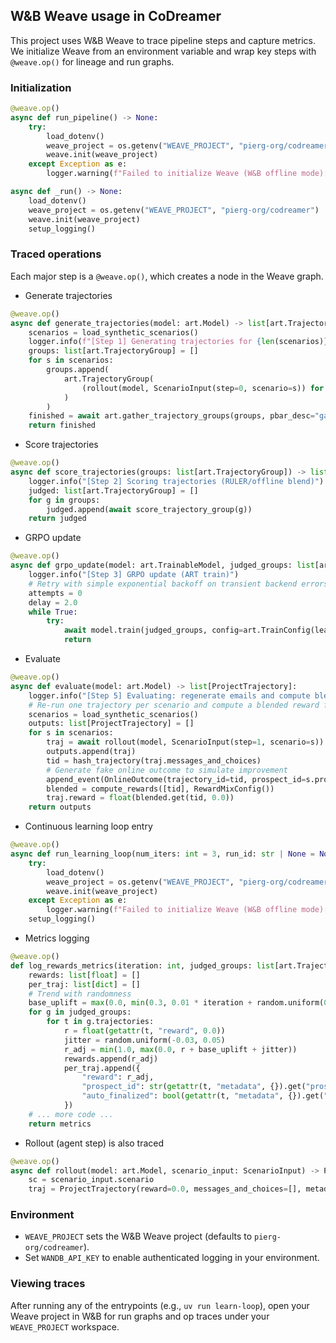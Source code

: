 ## W&B Weave usage in CoDreamer

This project uses W&B Weave to trace pipeline steps and capture metrics. We initialize Weave from an environment variable and wrap key steps with `@weave.op()` for lineage and run graphs.

### Initialization

```126:134:codreamer/scripts/pipeline.py
@weave.op()
async def run_pipeline() -> None:
    try:
        load_dotenv()
        weave_project = os.getenv("WEAVE_PROJECT", "pierg-org/codreamer")
        weave.init(weave_project)
    except Exception as e:
        logger.warning(f"Failed to initialize Weave (W&B offline mode): {e}")
```

```21:26:codreamer/scripts/train.py
async def _run() -> None:
    load_dotenv()
    weave_project = os.getenv("WEAVE_PROJECT", "pierg-org/codreamer")
    weave.init(weave_project)
    setup_logging()
```

### Traced operations

Each major step is a `@weave.op()`, which creates a node in the Weave graph.

- Generate trajectories
```39:51:codreamer/scripts/pipeline.py
@weave.op()
async def generate_trajectories(model: art.Model) -> list[art.TrajectoryGroup]:
    scenarios = load_synthetic_scenarios()
    logger.info(f"[Step 1] Generating trajectories for {len(scenarios)} prospects")
    groups: list[art.TrajectoryGroup] = []
    for s in scenarios:
        groups.append(
            art.TrajectoryGroup(
                (rollout(model, ScenarioInput(step=0, scenario=s)) for _ in range(ROLLOUTS_PER_GROUP))
            )
        )
    finished = await art.gather_trajectory_groups(groups, pbar_desc="gather", max_exceptions=ROLLOUTS_PER_GROUP * len(scenarios))
    return finished
```

- Score trajectories
```54:60:codreamer/scripts/pipeline.py
@weave.op()
async def score_trajectories(groups: list[art.TrajectoryGroup]) -> list[art.TrajectoryGroup]:
    logger.info("[Step 2] Scoring trajectories (RULER/offline blend)")
    judged: list[art.TrajectoryGroup] = []
    for g in groups:
        judged.append(await score_trajectory_group(g))
    return judged
```

- GRPO update
```63:72:codreamer/scripts/pipeline.py
@weave.op()
async def grpo_update(model: art.TrainableModel, judged_groups: list[art.TrajectoryGroup]) -> None:
    logger.info("[Step 3] GRPO update (ART train)")
    # Retry with simple exponential backoff on transient backend errors
    attempts = 0
    delay = 2.0
    while True:
        try:
            await model.train(judged_groups, config=art.TrainConfig(learning_rate=LEARNING_RATE))
            return
```

- Evaluate
```109:123:codreamer/scripts/pipeline.py
@weave.op()
async def evaluate(model: art.Model) -> list[ProjectTrajectory]:
    logger.info("[Step 5] Evaluating: regenerate emails and compute blended feedback rewards")
    # Re-run one trajectory per scenario and compute a blended reward from feedback logs
    scenarios = load_synthetic_scenarios()
    outputs: list[ProjectTrajectory] = []
    for s in scenarios:
        traj = await rollout(model, ScenarioInput(step=1, scenario=s))
        outputs.append(traj)
        tid = hash_trajectory(traj.messages_and_choices)
        # Generate fake online outcome to simulate improvement
        append_event(OnlineOutcome(trajectory_id=tid, prospect_id=s.prospect.prospect_id, step=1, ts=datetime.utcnow(), opened=True, replied=True))
        blended = compute_rewards([tid], RewardMixConfig())
        traj.reward = float(blended.get(tid, 0.0))
    return outputs
```

- Continuous learning loop entry
```448:456:codreamer/scripts/pipeline.py
@weave.op()
async def run_learning_loop(num_iters: int = 3, run_id: str | None = None, depth: int | None = None) -> None:
    try:
        load_dotenv()
        weave_project = os.getenv("WEAVE_PROJECT", "pierg-org/codreamer")
        weave.init(weave_project)
    except Exception as e:
        logger.warning(f"Failed to initialize Weave (W&B offline mode): {e}")
    setup_logging()
```

- Metrics logging
```303:361:codreamer/scripts/pipeline.py
@weave.op()
def log_rewards_metrics(iteration: int, judged_groups: list[art.TrajectoryGroup]) -> dict:
    rewards: list[float] = []
    per_traj: list[dict] = []
    # Trend with randomness
    base_uplift = max(0.0, min(0.3, 0.01 * iteration + random.uniform(0.0, 0.02)))
    for g in judged_groups:
        for t in g.trajectories:
            r = float(getattr(t, "reward", 0.0))
            jitter = random.uniform(-0.03, 0.05)
            r_adj = min(1.0, max(0.0, r + base_uplift + jitter))
            rewards.append(r_adj)
            per_traj.append({
                "reward": r_adj,
                "prospect_id": str(getattr(t, "metadata", {}).get("prospect_id", "")) if isinstance(getattr(t, "metadata", {}), dict) else "",
                "auto_finalized": bool(getattr(t, "metadata", {}).get("auto_finalized", False)) if isinstance(getattr(t, "metadata", {}), dict) else False,
            })
    # ... more code ...
    return metrics
```

- Rollout (agent step) is also traced
```38:43:codreamer/training/rollout.py
@weave.op()
async def rollout(model: art.Model, scenario_input: ScenarioInput) -> ProjectTrajectory:
    sc = scenario_input.scenario
    traj = ProjectTrajectory(reward=0.0, messages_and_choices=[], metadata={"step": scenario_input.step, "prospect_id": sc.prospect.prospect_id})
```

### Environment

- `WEAVE_PROJECT` sets the W&B Weave project (defaults to `pierg-org/codreamer`).
- Set `WANDB_API_KEY` to enable authenticated logging in your environment.

### Viewing traces

After running any of the entrypoints (e.g., `uv run learn-loop`), open your Weave project in W&B for run graphs and op traces under your `WEAVE_PROJECT` workspace.
